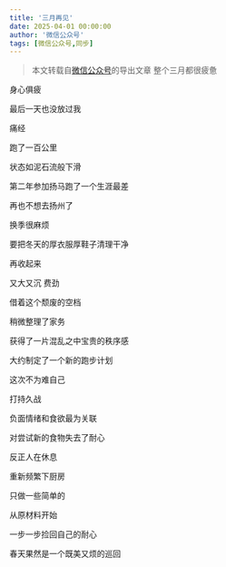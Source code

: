 ```yaml
---
title: '三月再见'
date: 2025-04-01 00:00:00
author: '微信公众号'
tags: [微信公众号,同步]
---
```


> 本文转载自[微信公众号](https://mp.weixin.qq.com/)的导出文章
整个三月都很疲惫

身心俱疲

最后一天也没放过我

痛经

跑了一百公里

状态如泥石流般下滑

第二年参加扬马跑了一个生涯最差

再也不想去扬州了

换季很麻烦

要把冬天的厚衣服厚鞋子清理干净

再收起来

又大又沉 费劲

借着这个颓废的空档

稍微整理了家务

获得了一片混乱之中宝贵的秩序感

大约制定了一个新的跑步计划

这次不为难自己

打持久战

负面情绪和食欲最为关联

对尝试新的食物失去了耐心

反正人在休息

重新频繁下厨房

只做一些简单的

从原材料开始

一步一步捡回自己的耐心

春天果然是一个既美又烦的巡回
